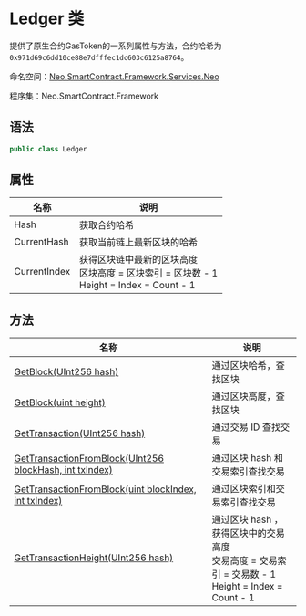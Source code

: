# Ledger 类

提供了原生合约GasToken的一系列属性与方法，合约哈希为`0x971d69c6dd10ce88e7dfffec1dc603c6125a8764`。

命名空间：[Neo.SmartContract.Framework.Services.Neo](../neo.md)

程序集：Neo.SmartContract.Framework

## 语法

```c#
public class Ledger
```

## 属性

| 名称         | 说明                                                         |
| ------------ | ------------------------------------------------------------ |
| Hash         | 获取合约哈希                                                 |
| CurrentHash  | 获取当前链上最新区块的哈希                                   |
| CurrentIndex | 获得区块链中最新的区块高度<br/>区块高度 = 区块索引 = 区块数 - 1<br/>Height = Index = Count - 1 |

## 方法

| 名称                                                         | 说明                                                         |
| ------------------------------------------------------------ | ------------------------------------------------------------ |
| [GetBlock(UInt256 hash)](Blockchain/GetBlock.md)             | 通过区块哈希，查找区块                                       |
| [GetBlock(uint height)](Blockchain/GetBlock.md)              | 通过区块高度，查找区块                                       |
| [GetTransaction(UInt256 hash)](Blockchain/GetTransaction.md) | 通过交易 ID 查找交易                                         |
| [GetTransactionFromBlock(UInt256 blockHash, int txIndex)](Blockchain/GetTransactionFromBlock.md) | 通过区块 hash 和交易索引查找交易                             |
| [GetTransactionFromBlock(uint blockIndex, int txIndex)](Blockchain/GetTransactionFromBlock.md) | 通过区块索引和交易索引查找交易                               |
| [GetTransactionHeight(UInt256 hash)](Blockchain/GetTransactionHeight.md) | 通过区块 hash ，获得区块中的交易高度<br/>交易高度 = 交易索引 = 交易数 - 1<br/>Height = Index = Count - 1 |


